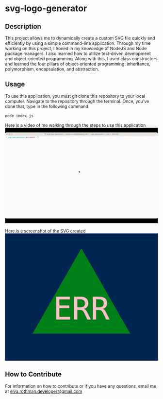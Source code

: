 # svg-logo-generator

## Description 
This project allows me to dynamically create a custom SVG file quickly and efficiently by using a simple command-line application. Through my time working on this project, I honed in my knowledge of NodeJS and Node package managers. I also learned how to utilize test-driven development and object-oriented programming. Along with this, I used class constructors and learned the four pillars of object-oriented programming: inheritance, polymorphism, encapsulation, and abstraction.

## Usage 
To use this application, you must git clone this repository to your local computer. Navigate to the repository through the terminal. 
Once, you've done that, type in the following command:

```bash
node index.js
```
Here is a video of me walking through the steps to use this application
![Walk Through](./images/screenRecording.gif)

Here is a screenshot of the SVG created 
![README screenshot](./images/sampleSVG.png)

## How to Contribute 
For information on how to contribute or if you have any questions, email me at elva.rothman.developer@gmail.com